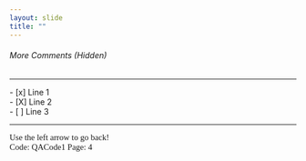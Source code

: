 ```yaml
---
layout: slide
title: ""
---
```

[comment]: # (Notes)
[comment]: # (Playing with Check Boxes)
[comment]: # (<hr> or --- creates a line)
[comment]: # (<br /> for a hard retun, some can use double space bar)

###### More Comments (Hidden)
<HR>
- [x] Line 1 <br>
- [X] Line 2 <br>
- [ ] Line 3 <br>

<HR>
<p style="font-family: times, serif; font-size:11pt; font-style:normal"> <!---in line comments--->
Use the left arrow to go back!<br /> <!---in line comments--->
Code: QACode1
Page: 4
</p>
